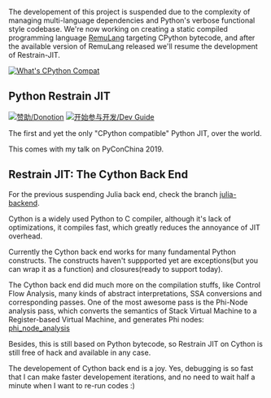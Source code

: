 
The developement of this project is suspended due to the complexity of managing multi-language dependencies and Python's verbose functional style codebase. We're now working on creating a static compiled programming language [RemuLang](https://github.com/RemuLang) targeting CPython bytecode, and after the available version of RemuLang released
we'll resume the development of Restrain-JIT.


[![What's CPython Compat](https://img.shields.io/badge/Hyping-What's&nbsp;"CPython&nbsp;Compatible"-Orange.svg?style=flat)](docs/What-is-CPython-Compatible.md)

## Python Restrain JIT

[![赞助/Donotion](https://img.shields.io/badge/Donation-赞助-Teal.svg?style=flat)](docs/DonationPrivacy.md)
[![开始参与开发/Dev Guide](https://img.shields.io/badge/Start&nbsp;Devel-开发参与指南-Purple.svg?style=flat)](docs/GetStarted.md)


The first and yet the only "CPython compatible" Python JIT, over the world.

This comes with my talk on PyConChina 2019.

## Restrain JIT: The Cython Back End

For the previous suspending Julia back end, check the branch [julia-backend](https://github.com/thautwarm/restrain-jit/tree/julia-beckend).

Cython is a widely used Python to C compiler, although it's lack of optimizations, it compiles fast,
which greatly reduces the annoyance of JIT overhead.

Currently the Cython back end works for many fundamental Python constructs. The constructs haven't suppported
yet are exceptions(but you can wrap it as a function) and closures(ready to support today).

The Cython back end did much more on the compilation stuffs, like Control Flow Analysis, many kinds of abstract interpretations, SSA conversions and
corresponding passes. One of the most awesome pass is the Phi-Node analysis pass,
which converts the semantics of Stack Virtual Machine to a Register-based Virtual Machine, and generates Phi nodes:
[phi_node_analysis](https://github.com/thautwarm/restrain-jit/blob/master/restrain_jit/becython/phi_node_analysis.py)

Besides, this is still based on Python bytecode, so Restrain JIT on Cython is still free of hack and available in any case.

The developement of Cython back end is a joy. Yes, debugging is so fast that I can make faster developement iterations,
and no need to wait half a minute when I want to re-run codes :)
